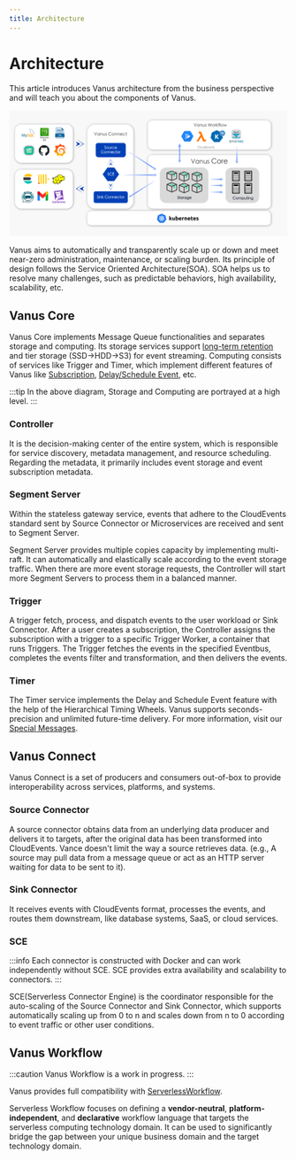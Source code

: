 ```yaml
---
title: Architecture
---
```

# Architecture

This article introduces Vanus architecture from the business perspective and will teach you about the components of Vanus.

![vanus-architecture](images/arch.png)

Vanus aims to automatically and transparently scale up or down and meet near-zero administration, maintenance, 
or scaling burden. Its principle of design follows the Service Oriented Architecture(SOA). SOA helps us to resolve many
challenges, such as predictable behaviors, high availability, scalability, etc.

## Vanus Core
Vanus Core implements Message Queue functionalities and separates storage and computing. Its storage services support
[long-term retention](../concepts/eventbus.md#retention-policy) and tier storage (SSD->HDD->S3) for event streaming. 
Computing consists of services like Trigger and Timer, which implement different features of Vanus like 
[Subscription](../concepts/subscription.md), [Delay/Schedule Event](../concepts/special-messages.md), etc.

:::tip
In the above diagram, Storage and Computing are portrayed at a high level.
:::

### Controller

It is the decision-making center of the entire system, which is responsible for service discovery, metadata management,
and resource scheduling. Regarding the metadata, it primarily includes event storage and event subscription metadata.

### Segment Server

Within the stateless gateway service, events that adhere to the CloudEvents standard sent by Source Connector or 
Microservices are received and sent to Segment Server.

Segment Server provides multiple copies capacity by implementing multi-raft. It can automatically and elastically 
scale according to the event storage traffic. When there are more event storage requests, the Controller will start more Segment Servers to process them in a balanced manner.

### Trigger

A trigger fetch, process, and dispatch events to the user workload or Sink Connector. After a user creates a 
subscription, the Controller assigns the subscription with a trigger to a specific Trigger Worker, a container that 
runs Triggers. The Trigger fetches the events in the specified Eventbus, completes the events filter and transformation, 
and then delivers the events.

### Timer

The Timer service implements the Delay and Schedule Event feature with the help of the Hierarchical Timing Wheels.
Vanus supports seconds-precision and unlimited future-time delivery. For more information, visit our [Special Messages](../concepts/special-messages.md).

## Vanus Connect

Vanus Connect is a set of producers and consumers out-of-box to provide interoperability across services, platforms, and systems.

### Source Connector

A source connector obtains data from an underlying data producer and delivers it to targets, after the original data 
has been transformed into CloudEvents. Vance doesn't limit the way a source retrieves data. (e.g., A source may pull 
data from a message queue or act as an HTTP server waiting for data to be sent to it).

### Sink Connector

It receives events with CloudEvents format, processes the events, and routes them downstream, like database systems, SaaS, or cloud services.

### SCE

:::info
Each connector is constructed with Docker and can work independently without SCE. SCE provides extra availability and scalability to connectors.
:::

SCE(Serverless Connector Engine) is the coordinator responsible for the auto-scaling of the Source Connector and Sink 
Connector, which supports automatically scaling up from 0 to n and scales down from n to 0 according to event traffic 
or other user conditions.

## Vanus Workflow

:::caution
Vanus Workflow is a work in progress.
:::

Vanus provides full compatibility with [ServerlessWorkflow](https://github.com/serverlessworkflow/specification).

Serverless Workflow focuses on defining a **vendor-neutral**, **platform-independent**, and **declarative** workflow language that
targets the serverless computing technology domain. It can be used to significantly bridge the gap between your unique
business domain and the target technology domain.
